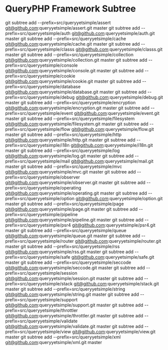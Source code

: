 # QueryPHP Framework Subtree

git subtree add --prefix=src/queryyetsimple/assert git@github.com:queryyetsimple/assert.git master
git subtree add --prefix=src/queryyetsimple/auth git@github.com:queryyetsimple/auth.git master
git subtree add --prefix=src/queryyetsimple/cache git@github.com:queryyetsimple/cache.git master
git subtree add --prefix=src/queryyetsimple/classs git@github.com:queryyetsimple/classs.git master
git subtree add --prefix=src/queryyetsimple/collection git@github.com:queryyetsimple/collection.git master
git subtree add --prefix=src/queryyetsimple/console git@github.com:queryyetsimple/console.git master
git subtree add --prefix=src/queryyetsimple/cookie git@github.com:queryyetsimple/cookie.git master
git subtree add --prefix=src/queryyetsimple/database git@github.com:queryyetsimple/database.git master
git subtree add --prefix=src/queryyetsimple/debug git@github.com:queryyetsimple/debug.git master
git subtree add --prefix=src/queryyetsimple/encryption git@github.com:queryyetsimple/encryption.git master
git subtree add --prefix=src/queryyetsimple/event git@github.com:queryyetsimple/event.git master
git subtree add --prefix=src/queryyetsimple/filesystem git@github.com:queryyetsimple/filesystem.git master
git subtree add --prefix=src/queryyetsimple/flow git@github.com:queryyetsimple/flow.git master
git subtree add --prefix=src/queryyetsimple/http git@github.com:queryyetsimple/http.git master
git subtree add --prefix=src/queryyetsimple/i18n git@github.com:queryyetsimple/i18n.git master
git subtree add --prefix=src/queryyetsimple/log git@github.com:queryyetsimple/log.git master
git subtree add --prefix=src/queryyetsimple/mail git@github.com:queryyetsimple/mail.git master
git subtree add --prefix=src/queryyetsimple/mvc git@github.com:queryyetsimple/mvc.git master
git subtree add --prefix=src/queryyetsimple/observer git@github.com:queryyetsimple/observer.git master
git subtree add --prefix=src/queryyetsimple/operating git@github.com:queryyetsimple/operating.git master
git subtree add --prefix=src/queryyetsimple/option git@github.com:queryyetsimple/option.git master
git subtree add --prefix=src/queryyetsimple/page git@github.com:queryyetsimple/page.git master
git subtree add --prefix=src/queryyetsimple/pipeline git@github.com:queryyetsimple/pipeline.git master
git subtree add --prefix=src/queryyetsimple/psr4 git@github.com:queryyetsimple/psr4.git master
git subtree add --prefix=src/queryyetsimple/queue git@github.com:queryyetsimple/queue.git master
git subtree add --prefix=src/queryyetsimple/router git@github.com:queryyetsimple/router.git master
git subtree add --prefix=src/queryyetsimple/rss git@github.com:queryyetsimple/rss.git master
git subtree add --prefix=src/queryyetsimple/safe git@github.com:queryyetsimple/safe.git master
git subtree add --prefix=src/queryyetsimple/seccode git@github.com:queryyetsimple/seccode.git master
git subtree add --prefix=src/queryyetsimple/session git@github.com:queryyetsimple/session.git master
git subtree add --prefix=src/queryyetsimple/stack git@github.com:queryyetsimple/stack.git master
git subtree add --prefix=src/queryyetsimple/string git@github.com:queryyetsimple/string.git master
git subtree add --prefix=src/queryyetsimple/support git@github.com:queryyetsimple/support.git master
git subtree add --prefix=src/queryyetsimple/throttler git@github.com:queryyetsimple/throttler.git master
git subtree add --prefix=src/queryyetsimple/validate git@github.com:queryyetsimple/validate.git master
git subtree add --prefix=src/queryyetsimple/view git@github.com:queryyetsimple/view.git master
git subtree add --prefix=src/queryyetsimple/xml git@github.com:queryyetsimple/xml.git master